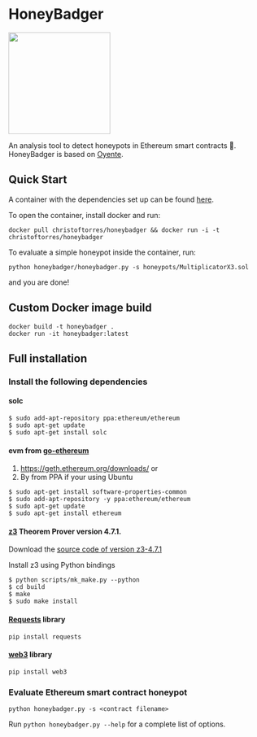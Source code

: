HoneyBadger
===========

<img src="https://github.com/christoftorres/HoneyBadger/blob/master/honeybadger_logo.png" width="200">

An analysis tool to detect honeypots in Ethereum smart contracts :honey_pot:. HoneyBadger is based on [Oyente](https://github.com/melonproject/oyente).

## Quick Start

A container with the dependencies set up can be found [here](https://hub.docker.com/r/christoftorres/honeybadger/).

To open the container, install docker and run:

```
docker pull christoftorres/honeybadger && docker run -i -t christoftorres/honeybadger
```

To evaluate a simple honeypot inside the container, run:

```
python honeybadger/honeybadger.py -s honeypots/MultiplicatorX3.sol
```

and you are done!

## Custom Docker image build

```
docker build -t honeybadger .
docker run -it honeybadger:latest
```

## Full installation

### Install the following dependencies
#### solc
```
$ sudo add-apt-repository ppa:ethereum/ethereum
$ sudo apt-get update
$ sudo apt-get install solc
```

#### evm from [go-ethereum](https://github.com/ethereum/go-ethereum)

1. https://geth.ethereum.org/downloads/ or
2. By from PPA if your using Ubuntu
```
$ sudo apt-get install software-properties-common
$ sudo add-apt-repository -y ppa:ethereum/ethereum
$ sudo apt-get update
$ sudo apt-get install ethereum
```

#### [z3](https://github.com/Z3Prover/z3/releases) Theorem Prover version 4.7.1.

Download the [source code of version z3-4.7.1](https://github.com/Z3Prover/z3/releases/tag/z3-4.7.1)

Install z3 using Python bindings

```
$ python scripts/mk_make.py --python
$ cd build
$ make
$ sudo make install
```

#### [Requests](https://github.com/kennethreitz/requests/) library

```
pip install requests
```

#### [web3](https://github.com/pipermerriam/web3.py) library

```
pip install web3
```

### Evaluate Ethereum smart contract honeypot

```
python honeybadger.py -s <contract filename>
```

Run ```python honeybadger.py --help``` for a complete list of options.
